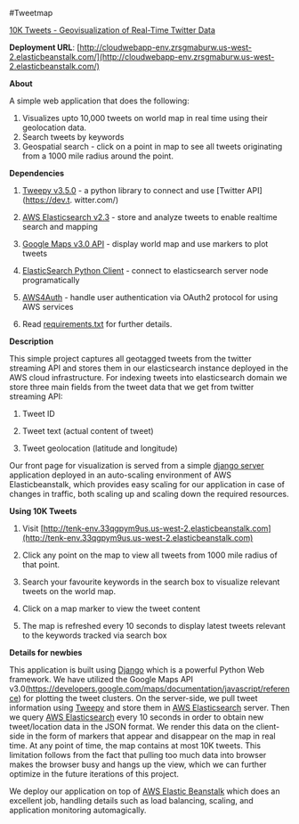 #Tweetmap

[10K Tweets - Geovisualization of Real-Time Twitter Data](http://cloudwebapp-env.zrsgmaburw.us-west-2.elasticbeanstalk.com/)

**Deployment URL**: [http://cloudwebapp-env.zrsgmaburw.us-west-2.elasticbeanstalk.com/](http://cloudwebapp-env.zrsgmaburw.us-west-2.elasticbeanstalk.com/)

**About**

A simple web application that does the following:
1. Visualizes upto 10,000 tweets on world map in real time using their geolocation data.
2. Search tweets by keywords
3. Geospatial search - click on a point in map to see all tweets originating from a 1000 mile radius around the point.

**Dependencies**

1. [Tweepy v3.5.0](http://www.tweepy.org/) - a python library to connect and use [Twitter API](https://dev.t. witter.com/)

2. [AWS Elasticsearch v2.3](https://aws.amazon.com/elasticsearch-service/) - store and analyze tweets to enable realtime search and mapping

3. [Google Maps v3.0 API](https://developers.google.com/maps/documentation/javascript/reference) - display world map and use markers to plot tweets

4. [ElasticSearch Python Client](https://elasticsearch-py.readthedocs.io) - connect to elasticsearch server node programatically

5. [AWS4Auth](https://pypi.python.org/pypi/requests-aws4auth) - handle user authentication via OAuth2 protocol for using AWS services

6. Read [requirements.txt](requirements.txt) for further details.

**Description**

This simple project captures all geotagged tweets from the twitter streaming API and stores them in our elasticsearch instance deployed in the AWS cloud infrastructure. For indexing tweets into elasticsearch domain we store three main fields from the tweet data that we get from twitter streaming API:

1. Tweet ID

2. Tweet text (actual content of tweet)

3. Tweet geolocation (latitude and longitude)

Our front page for visualization is served from a simple [django server](https://www.djangoproject.com/Django) application deployed in an auto-scaling environment of AWS Elasticbeanstalk, which provides easy scaling for our application in case of changes in traffic, both scaling up and scaling down the required resources.

**Using 10K Tweets**

1. Visit [http://tenk-env.33qgpym9us.us-west-2.elasticbeanstalk.com](http://tenk-env.33qgpym9us.us-west-2.elasticbeanstalk.com)

2. Click any point on the map to view all tweets from 1000 mile radius of that point.

3. Search your favourite keywords in the search box to visualize relevant tweets on the world map.

4. Click on a map marker to view the tweet content

5. The map is refreshed every 10 seconds to display latest tweets relevant to the keywords tracked via search box

**Details for newbies**

This application is built using [Django](https://www.djangoproject.com/Django) which is a powerful Python Web framework. We have utilized the Google Maps API v3.0(https://developers.google.com/maps/documentation/javascript/reference) for plotting the tweet clusters. On the server-side, we pull tweet information using [Tweepy](http://www.tweepy.org/) and store them in [AWS Elasticsearch](https://aws.amazon.com/elasticsearch-service/) server. Then we query [AWS Elasticsearch](https://aws.amazon.com/elasticsearch-service/) every 10 seconds in order to obtain new tweet/location data in the JSON format. We render this data on the client-side in the form of markers that appear and disappear on the map in real time. At any point of time, the map contains at most 10K tweets. This limitation follows from the fact that pulling too much data into browser makes the browser busy and hangs up the view, which we can further optimize in the future iterations of this project.

We deploy our application on top of [AWS Elastic Beanstalk](https://aws.amazon.com/elasticbeanstalk/) which does an excellent job, handling details such as load balancing, scaling, and application monitoring automagically.
